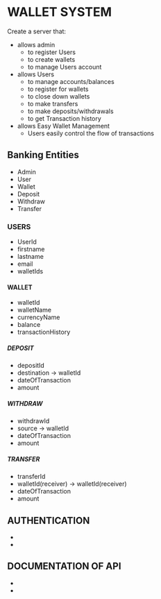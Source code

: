 # WALLET SYSTEM

Create a server that:
- allows admin 
    - to register Users
    - to create wallets
    - to manage Users account
- allows Users 
    - to manage accounts/balances
    - to register for wallets 
    - to close down wallets 
    - to make transfers 
    - to make deposits/withdrawals
    - to get Transaction history
- allows Easy Wallet Management
    - Users easily control the flow of transactions 

## Banking Entities
- Admin
- User
- Wallet
- Deposit
- Withdraw
- Transfer

### USERS
- UserId
- firstname
- lastname
- email
- walletIds

#### WALLET
- walletId
- walletName
- currencyName
- balance
- transactionHistory

##### DEPOSIT
- depositId
- destination -> walletId
- dateOfTransaction
- amount

##### WITHDRAW
- withdrawId
- source -> walletId
- dateOfTransaction
- amount

##### TRANSFER
- transferId 
- walletId(receiver) -> walletId(receiver)
- dateOfTransaction
- amount

## AUTHENTICATION 
-   
-   

## DOCUMENTATION OF API  
-   
-   